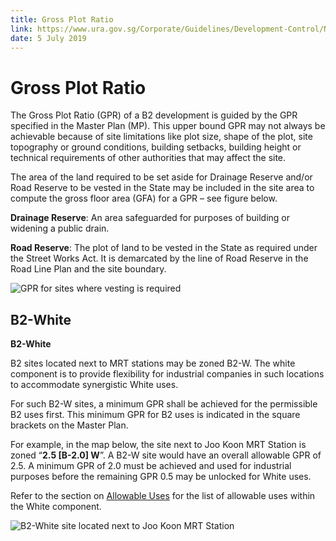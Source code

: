 ```yaml
---
title: Gross Plot Ratio
link: https://www.ura.gov.sg/Corporate/Guidelines/Development-Control/Non-Residential/B2/GPR
date: 5 July 2019
---
```


# Gross Plot Ratio

The Gross Plot Ratio (GPR) of a B2 development is guided by the GPR specified in the Master Plan (MP). This upper bound GPR may not always be achievable because of site limitations like plot size, shape of the plot, site topography or ground conditions, building setbacks, building height or technical requirements of other authorities that may affect the site.

The area of the land required to be set aside for Drainage Reserve and/or Road Reserve to be vested in the State may be included in the site area to compute the gross floor area (GFA) for a GPR – see figure below.

**Drainage Reserve**: An area safeguarded for purposes of building or widening a public drain.

**Road Reserve**: The plot of land to be vested in the State as required under the Street Works Act. It is demarcated by the line of Road Reserve in the Road Line Plan and the site boundary.

![GPR for sites where vesting is required](https://www.ura.gov.sg/-/media/Corporate/Guidelines/Development-control/Flats-Condominiums/F01_Gross_Plot_Ratio.jpg?h=100%25&w=100%25)

## B2-White

**B2-White**

B2 sites located next to MRT stations may be zoned B2-W. The white component is to provide flexibility for industrial companies in such locations to accommodate synergistic White uses.

For such B2-W sites, a minimum GPR shall be achieved for the permissible B2 uses first. This minimum GPR for B2 uses is indicated in the square brackets on the Master Plan.

For example, in the map below, the site next to Joo Koon MRT Station is zoned “**2.5 \[B-2.0\] W**”. A B2-W site would have an overall allowable GPR of 2.5. A minimum GPR of 2.0 must be achieved and used for industrial purposes before the remaining GPR 0.5 may be unlocked for White uses.

Refer to the section on [Allowable Uses](https://www.ura.gov.sg/Corporate/Guidelines/Development-Control/Non-Residential/B2/Allowable-Uses) for the list of allowable uses within the White component.

![B2-White site located next to Joo Koon MRT Station](https://www.ura.gov.sg/-/media/Corporate/Guidelines/Development-control/Industrial/B2-White-Site.jpg?h=100%25&w=100%25)


